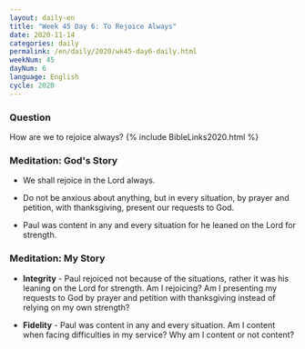 ```yaml
---
layout: daily-en
title: "Week 45 Day 6: To Rejoice Always"
date: 2020-11-14 
categories: daily
permalink: /en/daily/2020/wk45-day6-daily.html
weekNum: 45
dayNum: 6
language: English
cycle: 2020
---
```

### Question     
How are we to rejoice always?
{% include BibleLinks2020.html %} 

### Meditation: God's Story   
+ We shall rejoice in the Lord always. 

+ Do not be anxious about anything, but in every situation, by prayer and petition, with thanksgiving, present our requests to God. 

+ Paul was content in any and every situation for he leaned on the Lord for strength. 

### Meditation: My Story   
+ **Integrity** - Paul rejoiced not because of the situations, rather it was his leaning on the Lord for strength. Am I rejoicing? Am I presenting my requests to God by prayer and petition with thanksgiving instead of relying on my own strength? 

+ **Fidelity** - Paul was content in any and every situation. Am I content when facing difficulties in my service? Why am I content or not content? 
